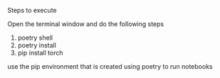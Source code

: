 Steps to execute 

Open the terminal window and do the following steps 

1. poetry shell 
2. poetry install 
3. pip install torch 

use the pip environment that is created using poetry to run notebooks
